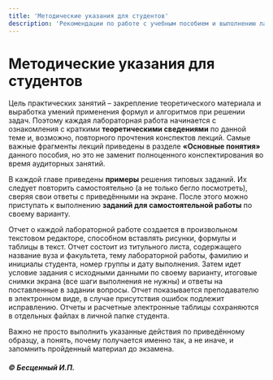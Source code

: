 ```yaml
---
title: 'Методические указания для студентов'
description: 'Рекомендации по работе с учебным пособием и выполнению лабораторных работ.'
---
```


# Методические указания для студентов

Цель практических занятий – закрепление теоретического материала и выработка умений применения формул и алгоритмов при решении задач. Поэтому каждая лабораторная работа начинается с ознакомления с краткими **теоретическими сведениями** по данной теме и, возможно, повторного прочтения конспектов лекций. Самые важные фрагменты лекций приведены в разделе **«Основные понятия»** данного пособия, но это не заменит полноценного конспектирования во время аудиторных занятий.

В каждой главе приведены **примеры** решения типовых заданий. Их следует повторить самостоятельно (а не только бегло посмотреть), сверяя свои ответы с приведёнными на экране. После этого можно приступать к выполнению **заданий для самостоятельной работы** по своему варианту.

Отчет о каждой лабораторной работе создается в произвольном текстовом редакторе, способном вставлять рисунки, формулы и таблицы в текст. Отчет состоит из титульного листа, содержащего название вуза и факультета, тему лабораторной работы, фамилию и инициалы студента, номер группы и дату выполнения. Затем идет условие задания с исходными данными по своему варианту, итоговые снимки экрана (все шаги выполнения не нужны) и ответы на поставленные в задании вопросы. Отчет показывается преподавателю в электронном виде, в случае присутствия ошибок подлежит исправлению. Отчеты и расчетные электронные таблицы сохраняются в отдельных файлах в личной папке студента.

Важно не просто выполнить указанные действия по приведённому образцу, а понять, почему получается именно так, а не иначе, и запомнить пройденный материал до экзамена.

   ##### © Бесценный И.П.